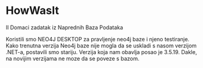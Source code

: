 # HowWasIt
II Domaci zadatak iz Naprednih Baza Podataka

Koristili smo NEO4J DESKTOP za pravljenje neo4j baze i njeno testiranje. Kako trenutna verzija Neo4j baze nije mogla da se uskladi s nasom verzijom .NET-a, postavili smo stariju.
Verzija koja nam obavlja posao je 3.5.19. Dakle, na novijim verzijama ne moze da se poveze s bazom. 
